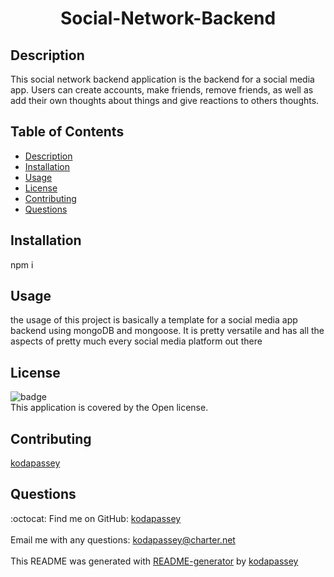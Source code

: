 <h1 align = 'center'>Social-Network-Backend</h1>

  ## Description
  This social network backend application is the backend for a social media app. Users can create accounts, make friends, remove friends, as well as add their own thoughts about things and give reactions to others thoughts.

  ## Table of Contents
  - [Description](#description)
  - [Installation](#installation)
  - [Usage](#usage)
  - [License](#license)
  - [Contributing](#contributing)
  - [Questions](#questions)

  ## Installation
  npm i
  
  ## Usage
  the usage of this project is basically a template for a social media app backend using mongoDB and mongoose. It is pretty versatile and has all the aspects of pretty much every social media platform out there

  ## License
  ![badge](https://img.shields.io/badge/license-Open-brightgreen)
  <br />
  This application is covered by the Open license. 

  ## Contributing
  [kodapassey](https://github.com/kodapassey)

  ## Questions
  :octocat: Find me on GitHub: [kodapassey](https://github.com/kodapassey)<br />
  <br />
  Email me with any questions: kodapassey@charter.net<br /><br />
  This README was generated with [README-generator](https://github.com/kodapassey/README-Generator) by [kodapassey](https://github.com/kodapassey)